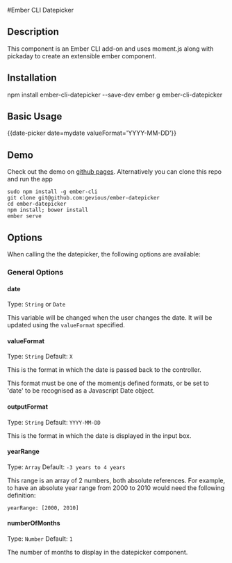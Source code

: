 #Ember CLI Datepicker

## Description
This component is an Ember CLI add-on and uses moment.js along with pickaday
to create an extensible ember component.

## Installation
npm install ember-cli-datepicker --save-dev
ember g ember-cli-datepicker

## Basic Usage

  {{date-picker date=mydate valueFormat='YYYY-MM-DD'}}

## Demo
Check out the demo on [github pages](http://gevious.github.io/ember-datepicker/ "Ember-datepicker Demo").
Alternatively you can clone this repo and run the app

    sudo npm install -g ember-cli
    git clone git@github.com:gevious/ember-datepicker
    cd ember-datepicker
    npm install; bower install
    ember serve

## Options
When calling the the datepicker, the following options are available:

### General Options

#### date
Type: `String` or `Date`

This variable will be changed when the user changes the date. It will be
updated using the `valueFormat` specified.

#### valueFormat
Type: `String`
Default: `X`

This is the format in which the date is passed back to the controller.

This format must be one of the momentjs defined formats, or be set to 'date' to
be recognised as a Javascript Date object.

#### outputFormat
Type: `String`
Default: `YYYY-MM-DD`

This is the format in which the date is displayed in the input box.

#### yearRange
Type: `Array`
Default: `-3 years to 4 years`

This range is an array of 2 numbers, both absolute references.  For example, to
have an absolute year range from 2000 to 2010 would need the following
definition:

    yearRange: [2000, 2010]

#### numberOfMonths
Type: `Number`
Default: `1`

The number of months to display in the datepicker component.
